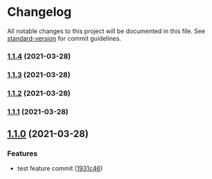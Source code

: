 # Changelog

All notable changes to this project will be documented in this file. See [standard-version](https://github.com/conventional-changelog/standard-version) for commit guidelines.

### [1.1.4](https://github.com/adamcanray/react-tailwind-pwa/compare/v1.1.3...v1.1.4) (2021-03-28)

### [1.1.3](https://github.com/adamcanray/react-tailwind-pwa/compare/v1.1.2...v1.1.3) (2021-03-28)

### [1.1.2](https://github.com/adamcanray/react-tailwind-pwa/compare/v1.1.1...v1.1.2) (2021-03-28)

### [1.1.1](https://github.com/adamcanray/react-tailwind-pwa/compare/v1.1.0...v1.1.1) (2021-03-28)

## [1.1.0](https://github.com/adamcanray/react-tailwind-pwa/compare/v1.0.6...v1.1.0) (2021-03-28)


### Features

* test feature commit ([1931c46](https://github.com/adamcanray/react-tailwind-pwa/commit/1931c46fa94e3d4135e16582f233fd5ed83a18a9))
